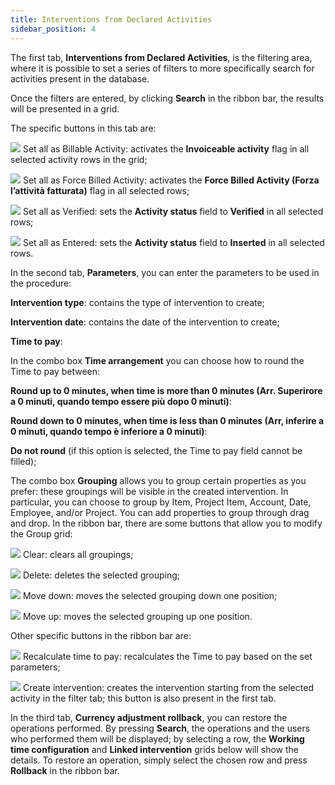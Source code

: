 ```yaml
---
title: Interventions from Declared Activities
sidebar_position: 4
---
```


The first tab, **Interventions from Declared Activities**, is the filtering area, where it is possible to set a series of filters to more specifically search for activities present in the database.

Once the filters are entered, by clicking **Search** in the ribbon bar, the results will be presented in a grid.

The specific buttons in this tab are:

![](/img/neutral/common/select-all.png) Set all as Billable Activity: activates the **Invoiceable activity** flag in all selected activity rows in the grid;

![](/img/neutral/common/select-all.png) Set all as Force Billed Activity: activates the **Force Billed Activity (Forza l’attività fatturata)** flag in all selected rows;

![](/img/neutral/common/select-all.png) Set all as Verified: sets the **Activity status** field to **Verified** in all selected rows;

![](/img/neutral/common/select-all.png) Set all as Entered: sets the **Activity status** field to **Inserted** in all selected rows.

In the second tab, **Parameters**, you can enter the parameters to be used in the procedure:

**Intervention type**: contains the type of intervention to create;

**Intervention date**: contains the date of the intervention to create;

**Time to pay**: 

In the combo box **Time arrangement** you can choose how to round the Time to pay between:

**Round up to 0 minutes, when time is more than 0 minutes (Arr. Superirore a 0 minuti, quando tempo essere più dopo 0 minuti)**:

**Round down to 0 minutes, when time is less than 0 minutes (Arr, inferire a 0 minuti, quando tempo è inferiore a 0 minuti)**:

**Do not round** (if this option is selected, the Time to pay field cannot be filled);

The combo box **Grouping** allows you to group certain properties as you prefer: these groupings will be visible in the created intervention. In particular, you can choose to group by Item, Project Item, Account, Date, Employee, and/or Project. 
You can add properties to group through drag and drop.
In the ribbon bar, there are some buttons that allow you to modify the Group grid:

![](/img/neutral/common/clear.png) Clear: clears all groupings;

![](/img/neutral/common/delete.png) Delete: deletes the selected grouping;

![](/img/neutral/common/move-down.png) Move down: moves the selected grouping down one position;

![](/img/neutral/common/move-up.png) Move up: moves the selected grouping up one position.

Other specific buttons in the ribbon bar are:

![](/img/neutral/common/recalculated.png) Recalculate time to pay: recalculates the Time to pay based on the set parameters;

![](/img/neutral/common/create.png) Create intervention: creates the intervention starting from the selected activity in the filter tab; this button is also present in the first tab.

In the third tab, **Currency adjustment rollback**, you can restore the operations performed. By pressing **Search**, the operations and the users who performed them will be displayed; by selecting a row, the **Working time configuration** and **Linked intervention** grids below will show the details.
To restore an operation, simply select the chosen row and press **Rollback** in the ribbon bar.